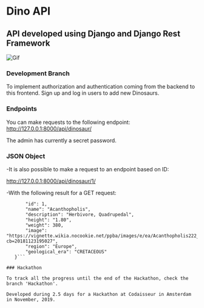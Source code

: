 # Dino API

## API developed using Django and Django Rest Framework

![Gif](/images/Recording.gif)

### Development Branch

To implement authorization and authentication coming from the backend to this frontend. Sign up and log in users to add new Dinosaurs.

### Endpoints

You can make requests to the following endpoint: http://127.0.0.1:8000/api/dinosaur/

The admin has currently a secret password.

### JSON Object

-It is also possible to make a request to an endpoint based on ID: 

http://127.0.0.1:8000/api/dinosaur/1/

-With the following result for a GET request:

 ```{
        "id": 1,
        "name": "Acanthopholis",
        "description": "Herbivore, Quadrupedal",
        "height": "1.80",
        "weight": 380,
        "image": "https://vignette.wikia.nocookie.net/ppba/images/e/ea/Acanthopholis222_29db.jpg/revision/latest?cb=20181123195027",
        "region": "Europe",
        "geological_era": "CRETACEOUS"
    }```

### Hackathon

To track all the progress until the end of the Hackathon, check the branch 'Hackathon'.

Developed during 2.5 days for a Hackathon at Codaisseur in Amsterdam in November, 2019. 
